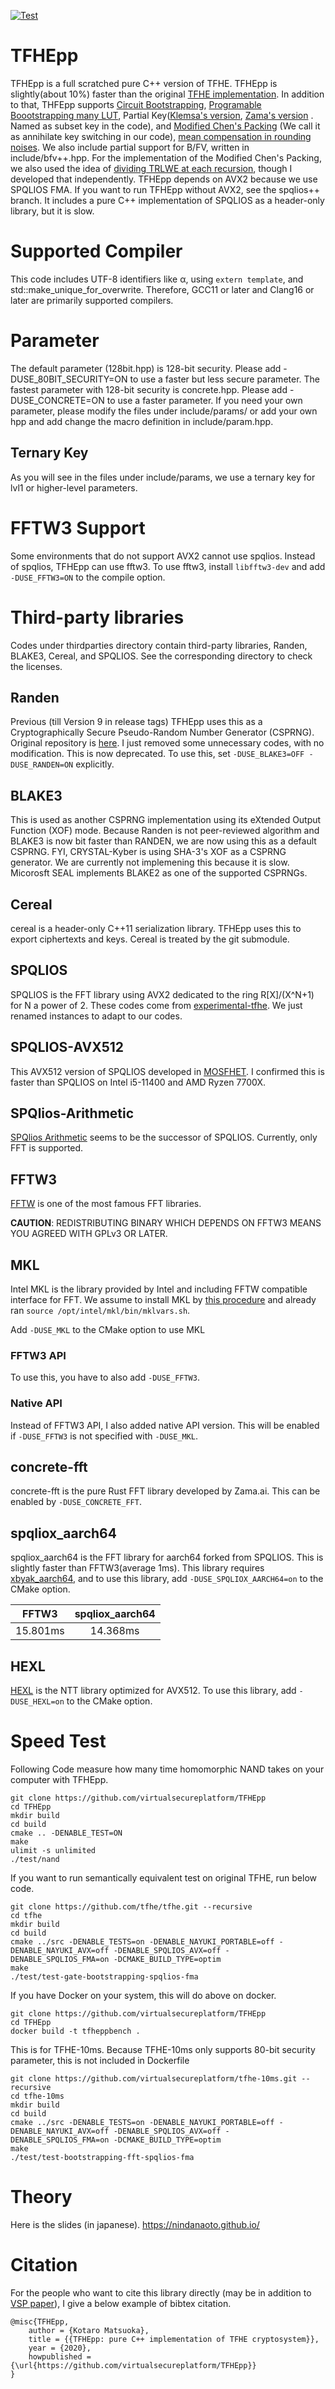[![Test](https://github.com/virtualsecureplatform/TFHEpp/actions/workflows/test.yml/badge.svg)](https://github.com/virtualsecureplatform/TFHEpp/actions/workflows/test.yml)
# TFHEpp
TFHEpp is a full scratched pure C++ version of TFHE. TFHEpp is slightly(about 10%) faster than the original [TFHE implementation](https://github.com/tfhe/tfhe). In addition to that, THFEpp supports [Circuit Bootstrapping](https://eprint.iacr.org/2018/421), [Programable Boootstrapping many LUT](https://eprint.iacr.org/2021/729), Partial Key([Klemsa's version](https://eprint.iacr.org/2021/634), [Zama's version](https://eprint.iacr.org/2023/979) . Named as subset key in the code), and [Modified Chen's Packing](https://eprint.iacr.org/2024/1318) (We call it as annihilate key switching in our code), [mean compensation in rounding noises](https://eprint.iacr.org/2025/809). 
We also include partial support for B/FV, written in include/bfv++.hpp. For the implementation of the Modified Chen's Packing, we also used the idea of [dividing TRLWE at each recursion](https://eprint.iacr.org/2025/1088), though I developed that independently. 
TFHEpp depends on AVX2 because we use SPQLIOS FMA. If you want to run TFHEpp without AVX2, see the spqlios++ branch. It includes a pure C++ implementation of SPQLIOS as a header-only library, but it is slow. 

# Supported Compiler

This code includes UTF-8 identifiers like α, using `extern template`, and std::make_unique_for_overwrite. Therefore, GCC11 or later and Clang16 or later are primarily supported compilers. 

# Parameter
The default parameter (128bit.hpp) is 128-bit security. Please add -DUSE_80BIT_SECURITY=ON to use a faster but less secure parameter.
The fastest parameter with 128-bit security is concrete.hpp. Please add -DUSE_CONCRETE=ON to use a faster parameter. 
If you need your own parameter, please modify the files under include/params/ or add your own hpp and add change the macro definition in include/param.hpp. 

## Ternary Key
As you will see in the files under include/params, we use a ternary key for lvl1 or higher-level parameters. 

# FFTW3 Support
Some environments that do not support AVX2 cannot use spqlios. Instead of spqlios, TFHEpp can use fftw3.
To use fftw3,  install `libfftw3-dev` and add `-DUSE_FFTW3=ON` to the compile option.

# Third-party libraries
Codes under thirdparties directory contain third-party libraries, Randen, BLAKE3, Cereal, and SPQLIOS. See the corresponding directory to check the licenses.

## Randen
Previous (till Version 9 in release tags) TFHEpp uses this as a Cryptographically Secure Pseudo-Random Number Generator (CSPRNG). Original repository is [here](https://github.com/google/randen).
I just removed some unnecessary codes, with no modification. 
This is now deprecated. To use this, set `-DUSE_BLAKE3=OFF -DUSE_RANDEN=ON` explicitly. 

## BLAKE3
This is used as another CSPRNG implementation using its eXtended Output Function (XOF) mode. Because Randen is not peer-reviewed algorithm and BLAKE3 is now bit faster than RANDEN, we are now using this as a default CSPRNG. 
FYI, CRYSTAL-Kyber is using SHA-3's XOF as a CSPRNG generator. We are currently not implemening this because it is slow. 
Micorosft SEAL implements BLAKE2 as one of the supported CSPRNGs. 

## Cereal
cereal is a header-only C++11 serialization library. TFHEpp uses this to export ciphertexts and keys. Cereal is treated by the git submodule.

## SPQLIOS
SPQLIOS is the FFT library using AVX2 dedicated to the ring R\[X\]/(X^N+1) for N a power of 2. These codes come from [experimental-tfhe](https://github.com/tfhe/experimental-tfhe/tree/master/circuit-bootstrapping/src/spqlios). We just renamed instances to adapt to our codes.

## SPQLIOS-AVX512
This AVX512 version of SPQLIOS developed in [MOSFHET](https://github.com/antoniocgj/MOSFHET). I confirmed this is faster than SPQLIOS on Intel i5-11400 and AMD Ryzen 7700X. 

## SPQlios-Arithmetic
[SPQlios Arithmetic](https://github.com/tfhe/spqlios-arithmetic) seems to be the successor of SPQLIOS. Currently, only FFT is supported. 

## FFTW3
[FFTW](https://www.fftw.org/) is one of the most famous FFT libraries. 

**CAUTION**: REDISTRIBUTING BINARY WHICH DEPENDS ON FFTW3 MEANS YOU AGREED WITH GPLv3 OR LATER.

## MKL
Intel MKL is the library provided by Intel and including FFTW compatible interface for FFT.
We assume to install MKL by [this procedure](https://www.intel.com/content/www/us/en/developer/articles/guide/installing-free-libraries-and-python-apt-repo.html) and already ran `source /opt/intel/mkl/bin/mklvars.sh`.

Add `-DUSE_MKL` to the CMake option to use MKL

### FFTW3 API
To use this, you have to also add `-DUSE_FFTW3`.

### Native API
Instead of FFTW3 API, I also added native API version. This will be enabled if `-DUSE_FFTW3` is not specified with `-DUSE_MKL`.

## concrete-fft
concrete-fft is the pure Rust FFT library developed by Zama.ai. This can be enabled by `-DUSE_CONCRETE_FFT`.

## spqliox_aarch64
spqliox_aarch64 is the FFT library for aarch64 forked from SPQLIOS.
This is slightly faster than FFTW3(average 1ms).
This library requires [xbyak_aarch64](https://github.com/fujitsu/xbyak_aarch64), and
to use this library, add `-DUSE_SPQLIOX_AARCH64=on` to the CMake option.

<center>

| FFTW3    | spqliox_aarch64 |
| :------: | :-------------: |
| 15.801ms | 14.368ms        |

</center>

## HEXL

[HEXL](https://github.com/intel/hexl.git) is the NTT library optimized for AVX512. 
To use this library, add `-DUSE_HEXL=on` to the CMake option.

# Speed Test

Following Code measure how many time homomorphic NAND takes on your computer with TFHEpp. 
```
git clone https://github.com/virtualsecureplatform/TFHEpp
cd TFHEpp
mkdir build
cd build
cmake .. -DENABLE_TEST=ON
make
ulimit -s unlimited
./test/nand 
```

If you want to run semantically equivalent test on original TFHE, run below code.
```
git clone https://github.com/tfhe/tfhe.git --recursive
cd tfhe
mkdir build
cd build
cmake ../src -DENABLE_TESTS=on -DENABLE_NAYUKI_PORTABLE=off -DENABLE_NAYUKI_AVX=off -DENABLE_SPQLIOS_AVX=off -DENABLE_SPQLIOS_FMA=on -DCMAKE_BUILD_TYPE=optim
make
./test/test-gate-bootstrapping-spqlios-fma
```

If you have Docker on your system, this will do above on docker.

```
git clone https://github.com/virtualsecureplatform/TFHEpp
cd TFHEpp
docker build -t tfheppbench .
```

This is for TFHE-10ms. Because TFHE-10ms only supports 80-bit security parameter, this is not included in Dockerfile
```
git clone https://github.com/virtualsecureplatform/tfhe-10ms.git --recursive
cd tfhe-10ms
mkdir build
cd build
cmake ../src -DENABLE_TESTS=on -DENABLE_NAYUKI_PORTABLE=off -DENABLE_NAYUKI_AVX=off -DENABLE_SPQLIOS_AVX=off -DENABLE_SPQLIOS_FMA=on -DCMAKE_BUILD_TYPE=optim
make
./test/test-bootstrapping-fft-spqlios-fma 
```

# Theory

Here is the slides (in japanese).
https://nindanaoto.github.io/

# Citation

For the people who want to cite this library directly (may be in addition to [VSP paper](https://www.usenix.org/conference/usenixsecurity21/presentation/matsuoka)), I give a below example of bibtex citation.

```
@misc{TFHEpp,
	author = {Kotaro Matsuoka},
	title = {{TFHEpp: pure C++ implementation of TFHE cryptosystem}},
  	year = {2020},
	howpublished = {\url{https://github.com/virtualsecureplatform/TFHEpp}}
}
```
